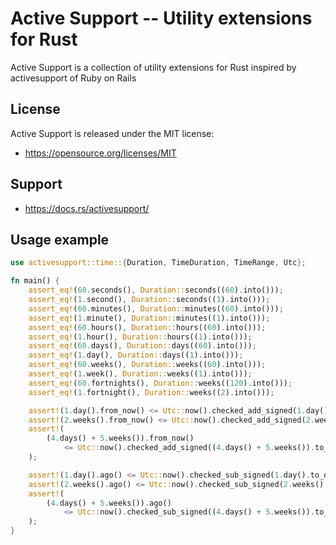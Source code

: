 # Active Support -- Utility extensions for Rust

Active Support is a collection of utility extensions for Rust inspired by activesupport of Ruby on Rails

## License

Active Support is released under the MIT license:

* https://opensource.org/licenses/MIT


## Support

* https://docs.rs/activesupport/

## Usage example

```rust
use activesupport::time::{Duration, TimeDuration, TimeRange, Utc};

fn main() {
    assert_eq!(60.seconds(), Duration::seconds((60).into()));
    assert_eq!(1.second(), Duration::seconds((1).into()));
    assert_eq!(60.minutes(), Duration::minutes((60).into()));
    assert_eq!(1.minute(), Duration::minutes((1).into()));
    assert_eq!(60.hours(), Duration::hours((60).into()));
    assert_eq!(1.hour(), Duration::hours((1).into()));
    assert_eq!(60.days(), Duration::days((60).into()));
    assert_eq!(1.day(), Duration::days((1).into()));
    assert_eq!(60.weeks(), Duration::weeks((60).into()));
    assert_eq!(1.week(), Duration::weeks((1).into()));
    assert_eq!(60.fortnights(), Duration::weeks((120).into()));
    assert_eq!(1.fortnight(), Duration::weeks((2).into()));

    assert!(1.day().from_now() <= Utc::now().checked_add_signed(1.day().to_owned()));
    assert!(2.weeks().from_now() <= Utc::now().checked_add_signed(2.weeks().to_owned()));
    assert!(
        (4.days() + 5.weeks()).from_now()
            <= Utc::now().checked_add_signed((4.days() + 5.weeks()).to_owned())
    );

    assert!(1.day().ago() <= Utc::now().checked_sub_signed(1.day().to_owned()));
    assert!(2.weeks().ago() <= Utc::now().checked_sub_signed(2.weeks().to_owned()));
    assert!(
        (4.days() + 5.weeks()).ago()
            <= Utc::now().checked_sub_signed((4.days() + 5.weeks()).to_owned())
    );
}
```